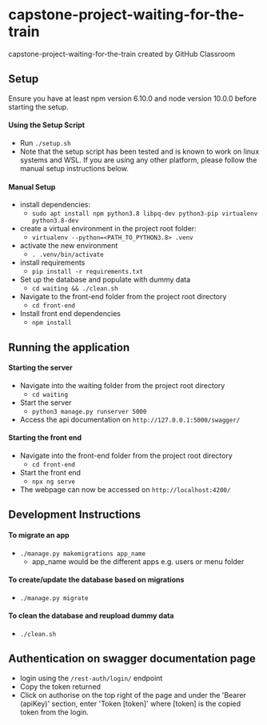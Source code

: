 # capstone-project-waiting-for-the-train
capstone-project-waiting-for-the-train created by GitHub Classroom

## Setup

Ensure you have at least npm version 6.10.0 and node version 10.0.0 before starting the setup.

#### Using the Setup Script
* Run `./setup.sh`
* Note that the setup script has been tested and is known to work on linux systems and WSL. If you are using any other platform, please follow the manual setup instructions below.
#### Manual Setup
* install dependencies:
  * `sudo apt install npm python3.8 libpq-dev python3-pip virtualenv python3.8-dev`
* create a virtual environment in the project root folder:
  * `virtualenv --python=<PATH_TO_PYTHON3.8> .venv`
* activate the new environment
  * `. .venv/bin/activate`
* install requirements
  * `pip install -r requirements.txt`
* Set up the database and populate with dummy data
  * `cd waiting && ./clean.sh`
* Navigate to the front-end folder from the project root directory
  * `cd front-end`
* Install front end dependencies
  * `npm install`

## Running the application
#### Starting the server
* Navigate into the waiting folder from the project root directory
  * `cd waiting`
* Start the server
  * `python3 manage.py runserver 5000`
* Access the api documentation on `http://127.0.0.1:5000/swagger/`

#### Starting the front end
* Navigate into the front-end folder from the project root directory
  * `cd front-end`
* Start the front end
  * `npx ng serve`
* The webpage can now be accessed on `http://localhost:4200/`


## Development Instructions
#### To migrate an app
* `./manage.py makemigrations app_name`
  * app_name would be the different apps e.g. users or menu folder

#### To create/update the database based on migrations
* `./manage.py migrate`

#### To clean the database and reupload dummy data
* `./clean.sh`

## Authentication on swagger documentation page
* login using the `/rest-auth/login/` endpoint
* Copy the token returned
* Click on authorise on the top right of the page and under the 'Bearer  (apiKey)' section, enter 'Token [token]' where [token] is the copied token from the login.
